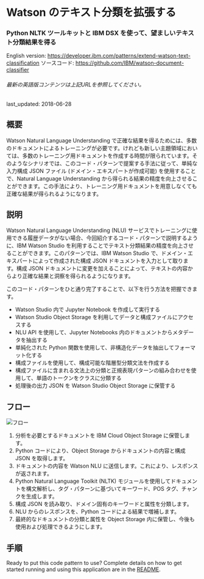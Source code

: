 # Watson のテキスト分類を拡張する

### Python NLTK ツールキットと IBM DSX を使って、望ましいテキスト分類結果を得る

English version: https://developer.ibm.com/patterns/extend-watson-text-classification
  ソースコード: https://github.com/IBM/watson-document-classifier

###### 最新の英語版コンテンツは上記URLを参照してください。
last_updated: 2018-06-28

 
## 概要

Watson Natural Language Understanding で正確な結果を得るためには、多数のドキュメントによるトレーニングが必要です。けれども新しい主題領域においては、多数のトレーニング用ドキュメントを作成する時間が限られています。そのようなシナリオでは、このコード・パターンで提案する手法に従って、単純な入力構成 JSON ファイル (ドメイン・エキスパートが作成可能) を使用することで、Natural Language Understanding から得られる結果の精度を向上させることができます。この手法により、トレーニング用ドキュメントを用意しなくても正確な結果が得られるようになります。

## 説明

Watson Natural Language Understanding (NLU) サービスでトレーニングに使用できる履歴データがない場合、今回紹介するコード・パターンで説明するように、IBM Watson Studio を利用することでテキスト分類結果の精度を向上させることができます。このパターンでは、IBM Watson Studio で、ドメイン・エキスパートによって作成された構成 JSON ドキュメントを入力として取ります。構成 JSON ドキュメントに変更を加えることによって、テキストの内容からより正確な結果と洞察を得られるようになります。

このコード・パターンをひと通り完了することで、以下を行う方法を把握できます。

* Watson Studio 内で Jupyter Notebook を作成して実行する
* Watson Studio Object Storage を利用してデータと構成ファイルにアクセスする
* NLU API を使用して、Jupyter Notebooks 内のドキュメントからメタデータを抽出する
* 単純化された Python 関数を使用して、非構造化データを抽出してフォーマット化する
* 構成ファイルを使用して、構成可能な階層型分類文法を作成する
* 構成ファイルに含まれる文法上の分類と正規表現パターンの組み合わせを使用して、単語のトークンをクラスに分類する
* 処理後の出力 JSON を Watson Studio Object Storage に保管する

## フロー

![フロー](../../images/Watson-Text-Classifier-arch-flow-1.png)

1. 分析を必要とするドキュメントを IBM Cloud Object Storage に保管します。
1. Python コードにより、Object Storage からドキュメントの内容と構成 JSON を取得します。
1. ドキュメントの内容を Watson NLU に送信します。これにより、レスポンスが返されます。
1. Python Natural Language Toolkit (NLTK) モジュールを使用してドキュメントを構文解析し、タグ・パターンに基づいてキーワード、POS タグ、チャンクを生成します。
1. 構成 JSON を読み取り、ドメイン固有のキーワードと属性を分類します。
1. NLU からのレスポンスを、Python コードによる結果で増補します。
1. 最終的なドキュメントの分類と属性を Object Storage 内に保管し、今後も使用および処理できるようにします。

## 手順

Ready to put this code pattern to use? Complete details on how to get started running and using this application are in the [README](https://github.com/IBM/watson-document-classifier/blob/master/README.md).

